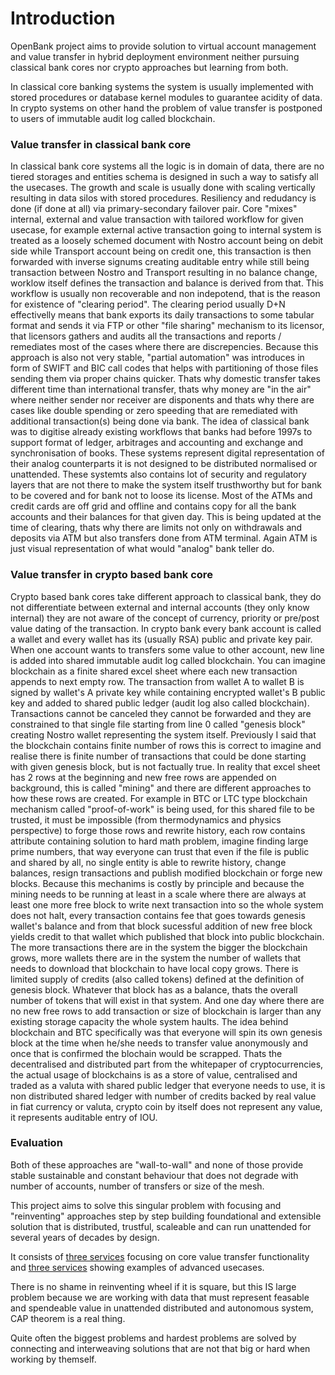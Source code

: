 # Introduction

OpenBank project aims to provide solution to virtual account management and value transfer in hybrid deployment environment neither pursuing classical bank cores nor crypto approaches but learning from both.

In classical core banking systems the system is usually implemented with stored procedures or database kernel modules to guarantee acidity of data.
In crypto systems on other hand the problem of value transfer is postponed to users of immutable audit log called blockchain.

### Value transfer in classical bank core

In classical bank core systems all the logic is in domain of data, there are no tiered storages and entities schema is designed in such a way to satisfy all the usecases. The growth and scale is usually done with scaling vertically resulting in data silos with stored procedures. Resiliency and redudancy is done (if done at all) via primary-secondary failover pair. Core "mixes" internal, external and value transaction with tailored workflow for given usecase, for example external active transaction going to internal system is treated as a loosely schemed document with Nostro account being on debit side while Transport account being on credit one, this transaction is then forwarded with inverse signums creating auditable entry while still being transaction between Nostro and Transport resulting in no balance change, worklow itself defines the transaction and balance is derived from that. This workflow is usually non recoverable and non indepotend, that is the reason for existence of "clearing period". The clearing period usually D+N effectivelly means that bank exports its daily transactions to some tabular format and sends it via FTP or other "file sharing" mechanism to its licensor, that licensors gathers and audits all the transactions and reports / remediates most of the cases where there are discrepencies. Because this approach is also not very stable, "partial automation" was introduces in form of SWIFT and BIC call codes that helps with partitioning of those files sending them via proper chains quicker. Thats why domestic transfer takes different time than international transfer, thats why money are "in the air" where neither sender nor receiver are disponents and thats why there are cases like double spending or zero speeding that are remediated with additional transaction(s) being done via bank. The idea of classical bank was to digitise already existing workflows that banks had before 1997s to support format of ledger, arbitrages and accounting and exchange and synchronisation of books. These systems represent digital representation of their analog counterparts it is not designed to be distributed normalised or unattended. These systemts also contains lot of security and regulatory layers that are not there to make the system itself trusthworthy but for bank to be covered and for bank not to loose its license. Most of the ATMs and credit cards are off grid and offline and contains copy for all the bank accounts and their balances for that given day. This is being updated at the time of clearing, thats why there are limits not only on withdrawals and deposits via ATM but also transfers done from ATM terminal. Again ATM is just visual representation of what would "analog" bank teller do.

### Value transfer in crypto based bank core

Crypto based bank cores take different approach to classical bank, they do not differentiate between external and internal accounts (they only know internal) they are not aware of the concept of currency, priority or pre/post value dating of the transaction. In crypto bank every bank account is called a wallet and every wallet has its (usually RSA) public and private key pair. When one account wants to transfers some value to other account, new line is added into shared immutable audit log called blockchain. You can imagine blockchain as a finite shared excel sheet where each new transaction appends to next empty row. The transaction from wallet A to wallet B is signed by wallet's A private key while containing encrypted wallet's B public key and added to shared public ledger (audit log also called blockchain). Transactions cannot be canceled they cannot be forwarded and they are constrained to that single file starting from line 0 called "genesis block" creating Nostro wallet representing the system itself. Previously I said that the blockchain contains finite number of rows this is correct to imagine and realise there is finite number of transactions that could be done starting with given genesis block, but is not factually true. In reality that excel sheet has 2 rows at the beginning and new free rows are appended on background, this is called "mining" and there are different approaches to how these rows are created. For example in BTC or LTC type blockchain mechanism called "proof-of-work" is being used, for this shared file to be trusted, it must be impossible (from thermodynamics and physics perspective) to forge those rows and rewrite history, each row contains attribute containing solution to hard math problem, imagine finding large prime numbers, that way everyone can trust that even if the file is public and shared by all, no single entity is able to rewrite history, change balances, resign transactions and publish modified blockchain or forge new blocks. Because this mechanims is costly by principle and because the mining needs to be running at least in a scale where there are always at least one more free block to write next transaction into so the whole system does not halt, every transaction contains fee that goes towards genesis wallet's balance and from that block sucessful addition of new free block yields credit to that wallet which published that block into public blockchain. The more transactions there are in the system the bigger the blockchain grows, more wallets there are in the system the number of wallets that needs to download that blockchain to have local copy grows. There is limited supply of credits (also called tokens) defined at the definition of genesis block. Whatever that block has as a balance, thats the overall number of tokens that will exist in that system. And one day where there are no new free rows to add transaction or size of blockchain is larger than any existing storage capacity the whole system haults. The idea behind blockchain and BTC specifically was that everyone will spin its own genesis block at the time when he/she needs to transfer value anonymously and once that is confirmed the blochain would be scrapped. Thats the decentralised and distributed part from the whitepaper of cryptocurrencies, the actual usage of blockchains is as a store of value, centralised and traded as a valuta with shared public ledger that everyone needs to use, it is non distributed shared ledger with number of credits backed by real value in fiat currency or valuta, crypto coin by itself does not represent any value, it represents auditable entry of IOU.

### Evaluation

Both of these approaches are "wall-to-wall" and none of those provide stable sustainable and constant behaviour that does not degrade with number of accounts, number of transfers or size of the mesh.

This project aims to solve this singular problem with focusing and "reinventing" approaches step by step building foundational and extensible solution that is distributed, trustful, scaleable and can run unattended for several years of decades by design.

It consists of [three services](services-core) focusing on core value transfer functionality and [three services](services-usecase) showing examples of advanced usecases.

There is no shame in reinventing wheel if it is square, but this IS large problem because we are working with data that must represent feasable and spendeable value in unattended distributed and autonomous system, CAP theorem is a real thing.

Quite often the biggest problems and hardest problems are solved by connecting and interweaving solutions that are not that big or hard when working by themself.
